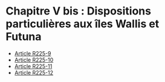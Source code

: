 # Chapitre V bis : Dispositions particulières aux îles Wallis et Futuna

- [Article R225-9](article-r225-9.md)
- [Article R225-10](article-r225-10.md)
- [Article R225-11](article-r225-11.md)
- [Article R225-12](article-r225-12.md)
